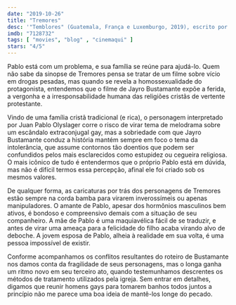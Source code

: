 ```yaml
---
date: "2019-10-26"
title: "Tremores"
desc: '"Temblores" (Guatemala, França e Luxemburgo, 2019), escrito por Jayro Bustamante, dirigido por Jayro Bustamante, com Juan Pablo Olyslager, Diane Bathen e Mauricio Armas Zebadúa. Escrito para o CinemAqui na cobertura da #mostrasp.'
imdb: "7128732"
tags: [ "movies", "blog" , "cinemaqui" ]
stars: "4/5"
---
```

Pablo está com um problema, e sua família se reúne para ajudá-lo. Quem não sabe da sinopse de Tremores pensa se tratar de um filme sobre vício em drogas pesadas, mas quando se revela a homossexualidade do protagonista, entendemos que o filme de Jayro Bustamante expõe a ferida, a vergonha e a irresponsabilidade humana das religiões cristãs de vertente protestante.

Vindo de uma família cristã tradicional (e rica), o personagem interpretado por Juan Pablo Olyslager corre o risco de virar tema de melodrama sobre um escândalo extraconjugal gay, mas a sobriedade com que Jayro Bustamante conduz a história mantém sempre em foco o tema da intolerância, que assume contornos tão doentios que podem ser confundidos pelos mais esclarecidos como estupidez ou cegueira religiosa. O mais icônico de tudo é entendermos que o próprio Pablo está em dúvida, mas não é difícil termos essa percepção, afinal ele foi criado sob os mesmos valores.

De qualquer forma, as caricaturas por trás dos personagens de Tremores estão sempre na corda bamba para virarem inverossímeis ou apenas manipuladores. O amante de Pablo, apesar dos hormônios masculinos bem ativos, é bondoso e compreensivo demais com a situação de seu companheiro. A mãe de Pablo é uma maquiavélica fácil de se traduzir, e antes de virar uma ameaça para a felicidade do filho acaba virando alvo de deboche. A jovem esposa de Pablo, alheia à realidade em sua volta, é uma pessoa impossível de existir.

Conforme acompanhamos os conflitos resultantes do roteiro de Bustamante nos damos conta da fragilidade de seus personagens, mas o longa ganha um ritmo novo em seu terceiro ato, quando testemunhamos descrentes os métodos de tratamento utilizados pela igreja. Sem entrar em detalhes, digamos que reunir homens gays para tomarem banhos todos juntos a princípio não me parece uma boa ideia de mantê-los longe do pecado.
